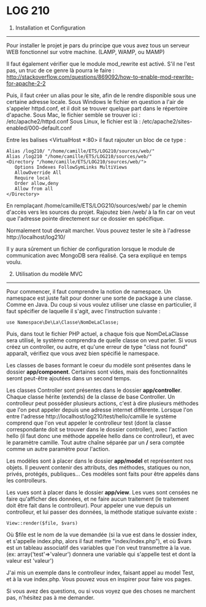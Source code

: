 LOG 210
=======

1) Installation et Configuration
--------------------------------

Pour installer le projet je pars du principe que vous avez tous un serveur WEB
fonctionnel sur votre machine. (LAMP, WAMP, ou MAMP)

Il faut également vérifier que le module mod_rewrite est activé. S'il ne l'est
pas, un truc de ce genre là pourra le faire :
http://stackoverflow.com/questions/869092/how-to-enable-mod-rewrite-for-apache-2-2

Puis, il faut créer un alias pour le site, afin de le rendre disponible sous une
certaine adresse locale.
Sous Windows le fichier en question a l'air de s'appeler httpd.conf, et il doit
se trouver quelque part dans le répertoire d'apache.
Sous Mac, le fichier semble se trouver ici : /etc/apache2/httpd.conf
Sous Linux, le fichier est là : /etc/apache2/sites-enabled/000-default.conf

Entre les balises <VirtualHost *:80> il faut rajouter un bloc de ce type :

    Alias /log210/ "/home/camille/ETS/LOG210/sources/web/"
    Alias /log210 "/home/camille/ETS/LOG210/sources/web/"
    <Directory "/home/camille/ETS/LOG210/sources/web/">
       Options Indexes FollowSymLinks MultiViews
       AllowOverride All
       Require local
       Order allow,deny
       Allow from all
    </Directory>

En remplaçant /home/camille/ETS/LOG210/sources/web/ par le chemin d'accès vers
les sources du projet. Rajoutez bien /web/ à la fin car on veut que l'adresse
pointe directement sur ce dossier en spécifique.

Normalement tout devrait marcher. Vous pouvez tester le site à l'adresse
http://localhost/log210/

Il y aura sûrement un fichier de configuration lorsque le module de
communication avec MongoDB sera réalisé. Ça sera expliqué en temps voulu.

2) Utilisation du modèle MVC
----------------------------

Pour commencer, il faut comprendre la notion de namespace. Un namespace est
juste fait pour donner une sorte de package à une classe. Comme en Java. Du coup
si vous voulez utiliser une classe en particulier, il faut spécifier de laquelle
il s'agit, avec l'instruction suivante :

    use Namespace\De\La\Classe\NomDeLaClasse;

Puis, dans tout le fichier PHP actuel, a chaque fois que NomDeLaClasse sera
utilisé, le système comprendra de quelle classe on veut parler.
Si vous créez un controller, ou autre, et qu'une erreur de type "class not
found" apparaît, vérifiez que vous avez bien spécifié le namespace.

Les classes de bases formant le coeur du modèle sont présentes dans le dossier
**app/component**. Certaines sont vides, mais des fonctionnalités seront
peut-être ajoutées dans un second temps.

Les classes Controller sont présentes dans le dossier **app/controller**. Chaque
classe hérite (extends) de la classe de base Controller. Un controlleur peut
posséder plusieurs actions, c'est à dire plusieurs méthodes que l'on peut
appeler depuis une adresse internet différente.
Lorsque l'on entre l'adresse http://localhost/log210/test/hello/camille le 
système comprend que l'on veut appeler le controlleur test (dont la classe
correspondante doit se trouver dans le dossier controller), avec l'action hello
(il faut donc une méthode appelée hello dans ce controlleur), et avec le
paramètre camille. Tout autre chaîne séparée par un **/** sera comptée comme un
autre paramètre pour l'action.

Les modèles sont à placer dans le dossier **app/model** et représentent nos
objets. Il peuvent contenir des attributs, des méthodes, statiques ou non,
privés, protégés, publiques... Ces modèles sont faits pour être appelés dans les
controlleurs.

Les vues sont à placer dans le dossier **app/view**. Les vues sont censées ne
faire qu'afficher des données, et ne faire aucun traitement (le traitement doit
être fait dans le controlleur). Pour appeler une vue depuis un controlleur, et
lui passer des données, la méthode statique suivante existe :

    View::render($file, $vars)

Où $file est le nom de la vue demandée (si la vue est dans le dossier index, et
s'appelle index.php, alors il faut mettre "index/index.php"), et où $vars est un
tableau associatif des variables que l'on veut transmettre à la vue. (ex:
array('test'=>'valeur') donnera une variable qui s'appelle test et dont la
valeur est 'valeur')

J'ai mis un exemple dans le controlleur index, faisant appel au model Test, et à
la vue index.php. Vous pouvez vous en inspirer pour faire vos pages.


Si vous avez des questions, ou si vous voyez que des choses ne marchent pas,
n'hésitez pas à me demander.